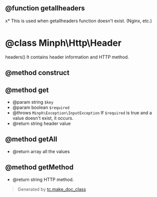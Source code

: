 ## @function getallheaders
x*
This is used when getallheaders function doesn't exist. (Nginx, etc.)

# @class Minph\Http\Header
headers()
It contains header information and HTTP method.

## @method construct

## @method get
* @param string `$key`
* @param boolean `$required`
* @throws `Minph\Exception\InputException` If `$required` is true and a value doesn't exist, it occurs.
* @return string header value


## @method getAll
* @return array all the values

## @method getMethod
* @return string HTTP method. 




>Generated by [tc.make_doc_class](https://github.com/ISSKJ/toolc-dist/)
